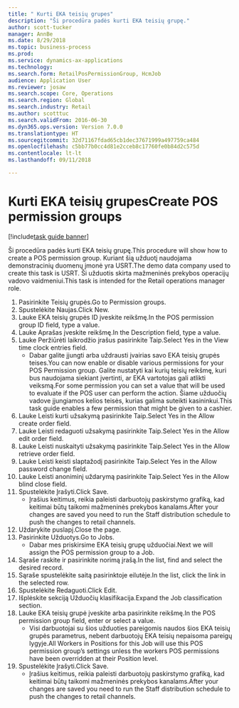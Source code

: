 ```yaml
--- 
title: " Kurti EKA teisių grupes"
description: "Ši procedūra padės kurti EKA teisių grupę."
author: scott-tucker
manager: AnnBe
ms.date: 8/29/2018
ms.topic: business-process
ms.prod: 
ms.service: dynamics-ax-applications
ms.technology: 
ms.search.form: RetailPosPermissionGroup, HcmJob
audience: Application User
ms.reviewer: josaw
ms.search.scope: Core, Operations
ms.search.region: Global
ms.search.industry: Retail
ms.author: scotttuc
ms.search.validFrom: 2016-06-30
ms.dyn365.ops.version: Version 7.0.0
ms.translationtype: HT
ms.sourcegitcommit: 32d71167fdad65cb1dec37671999a497759ca484
ms.openlocfilehash: c5bb77b0cc4d81e2cceb8c17760fe0b84d2c575d
ms.contentlocale: lt-lt
ms.lasthandoff: 09/11/2018

---
```

# <a name="create-pos-permission-groups"></a><span data-ttu-id="9722d-103"> Kurti EKA teisių grupes</span><span class="sxs-lookup"><span data-stu-id="9722d-103">Create POS permission groups</span></span>

[!include[task guide banner](../includes/task-guide-banner.md)]

<span data-ttu-id="9722d-104">Ši procedūra padės kurti EKA teisių grupę.</span><span class="sxs-lookup"><span data-stu-id="9722d-104">This procedure will show how to create a POS permission group.</span></span> <span data-ttu-id="9722d-105">Kuriant šią užduotį naudojama demonstracinių duomenų įmonė yra USRT.</span><span class="sxs-lookup"><span data-stu-id="9722d-105">The demo data company used to create this task is USRT.</span></span> <span data-ttu-id="9722d-106">Ši užduotis skirta mažmeninės prekybos operacijų vadovo vaidmeniui.</span><span class="sxs-lookup"><span data-stu-id="9722d-106">This task is intended for the Retail operations manager role.</span></span>

1. <span data-ttu-id="9722d-107">Pasirinkite Teisių grupės.</span><span class="sxs-lookup"><span data-stu-id="9722d-107">Go to Permission groups.</span></span>
2. <span data-ttu-id="9722d-108">Spustelėkite Naujas.</span><span class="sxs-lookup"><span data-stu-id="9722d-108">Click New.</span></span>
3. <span data-ttu-id="9722d-109">Lauke EKA teisių grupės ID įveskite reikšmę.</span><span class="sxs-lookup"><span data-stu-id="9722d-109">In the POS permission group ID field, type a value.</span></span>
4. <span data-ttu-id="9722d-110">Lauke Aprašas įveskite reikšmę.</span><span class="sxs-lookup"><span data-stu-id="9722d-110">In the Description field, type a value.</span></span>
5. <span data-ttu-id="9722d-111">Lauke Peržiūrėti laikrodžio įrašus pasirinkite Taip.</span><span class="sxs-lookup"><span data-stu-id="9722d-111">Select Yes in the View time clock entries field.</span></span>
    * <span data-ttu-id="9722d-112">Dabar galite įjungti arba uždrausti įvairias savo EKA teisių grupės teises.</span><span class="sxs-lookup"><span data-stu-id="9722d-112">You can now enable or disable various permissions for your POS Permission group.</span></span> <span data-ttu-id="9722d-113">Galite nustatyti kai kurių teisių reikšmę, kuri bus naudojama siekiant įvertinti, ar EKA vartotojas gali atlikti veiksmą.</span><span class="sxs-lookup"><span data-stu-id="9722d-113">For some permission you can set a value that will be used to evaluate if the POS user can perform the action.</span></span>  <span data-ttu-id="9722d-114">Šiame užduočių vadove įjungiamos kelios teisės, kurias galima suteikti kasininkui.</span><span class="sxs-lookup"><span data-stu-id="9722d-114">This task guide enables a few permission that might be given to a cashier.</span></span>  
6. <span data-ttu-id="9722d-115">Lauke Leisti kurti užsakymą pasirinkite Taip.</span><span class="sxs-lookup"><span data-stu-id="9722d-115">Select Yes in the Allow create order field.</span></span>
7. <span data-ttu-id="9722d-116">Lauke Leisti redaguoti užsakymą pasirinkite Taip.</span><span class="sxs-lookup"><span data-stu-id="9722d-116">Select Yes in the Allow edit order field.</span></span>
8. <span data-ttu-id="9722d-117">Lauke Leisti nuskaityti užsakymą pasirinkite Taip.</span><span class="sxs-lookup"><span data-stu-id="9722d-117">Select Yes in the Allow retrieve order field.</span></span>
9. <span data-ttu-id="9722d-118">Lauke Leisti keisti slaptažodį pasirinkite Taip.</span><span class="sxs-lookup"><span data-stu-id="9722d-118">Select Yes in the Allow password change field.</span></span>
10. <span data-ttu-id="9722d-119">Lauke Leisti anoniminį uždarymą pasirinkite Taip.</span><span class="sxs-lookup"><span data-stu-id="9722d-119">Select Yes in the Allow blind close field.</span></span>
11. <span data-ttu-id="9722d-120">Spustelėkite Įrašyti.</span><span class="sxs-lookup"><span data-stu-id="9722d-120">Click Save.</span></span>
    * <span data-ttu-id="9722d-121">Įrašius keitimus, reikia paleisti darbuotojų paskirstymo grafiką, kad keitimai būtų taikomi mažmeninės prekybos kanalams.</span><span class="sxs-lookup"><span data-stu-id="9722d-121">After your changes are saved you need to run the Staff distribution schedule to push the changes to retail channels.</span></span>  
12. <span data-ttu-id="9722d-122">Uždarykite puslapį.</span><span class="sxs-lookup"><span data-stu-id="9722d-122">Close the page.</span></span>
13. <span data-ttu-id="9722d-123">Pasirinkite Užduotys.</span><span class="sxs-lookup"><span data-stu-id="9722d-123">Go to Jobs.</span></span>
    * <span data-ttu-id="9722d-124">Dabar mes priskirsime EKA teisių grupę užduočiai.</span><span class="sxs-lookup"><span data-stu-id="9722d-124">Next we will assign the POS permission group to a Job.</span></span>  
14. <span data-ttu-id="9722d-125">Sąraše raskite ir pasirinkite norimą įrašą.</span><span class="sxs-lookup"><span data-stu-id="9722d-125">In the list, find and select the desired record.</span></span>
15. <span data-ttu-id="9722d-126">Sąraše spustelėkite saitą pasirinktoje eilutėje.</span><span class="sxs-lookup"><span data-stu-id="9722d-126">In the list, click the link in the selected row.</span></span>
16. <span data-ttu-id="9722d-127">Spustelėkite Redaguoti.</span><span class="sxs-lookup"><span data-stu-id="9722d-127">Click Edit.</span></span>
17. <span data-ttu-id="9722d-128">Išplėskite sekciją Užduočių klasifikacija.</span><span class="sxs-lookup"><span data-stu-id="9722d-128">Expand the Job classification section.</span></span>
18. <span data-ttu-id="9722d-129">Lauke EKA teisių grupė įveskite arba pasirinkite reikšmę.</span><span class="sxs-lookup"><span data-stu-id="9722d-129">In the POS permission group field, enter or select a value.</span></span>
    * <span data-ttu-id="9722d-130">Visi darbuotojai su šios užduoties pareigomis naudos šios EKA teisių grupės parametrus, nebent darbuotojų EKA teisių nepaisoma pareigų lygyje.</span><span class="sxs-lookup"><span data-stu-id="9722d-130">All Workers in Positions for this Job will use this POS permission group’s settings unless the workers POS permissions have been overridden at their Position level.</span></span>  
19. <span data-ttu-id="9722d-131">Spustelėkite Įrašyti.</span><span class="sxs-lookup"><span data-stu-id="9722d-131">Click Save.</span></span>
    * <span data-ttu-id="9722d-132">Įrašius keitimus, reikia paleisti darbuotojų paskirstymo grafiką, kad keitimai būtų taikomi mažmeninės prekybos kanalams.</span><span class="sxs-lookup"><span data-stu-id="9722d-132">After your changes are saved you need to run the Staff distribution schedule to push the changes to retail channels.</span></span>  



